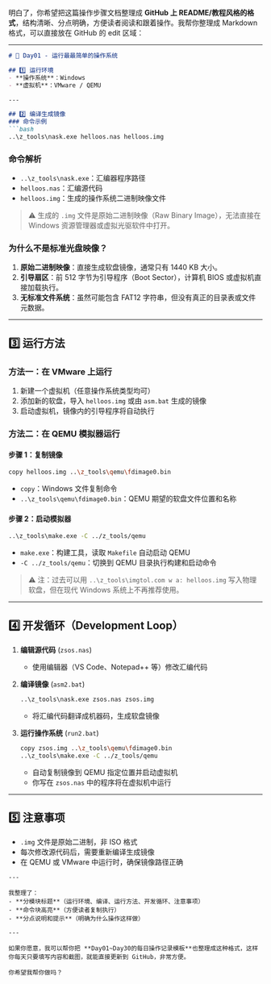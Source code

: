 明白了，你希望把这篇操作步骤文档整理成 **GitHub 上 README/教程风格的格式**，结构清晰、分点明确，方便读者阅读和跟着操作。我帮你整理成 Markdown 格式，可以直接放在 GitHub 的 edit 区域：

---

````markdown
# 📝 Day01 - 运行最最简单的操作系统

## 1️⃣ 运行环境
- **操作系统**：Windows  
- **虚拟机**：VMware / QEMU  

---

## 2️⃣ 编译生成镜像
### 命令示例
```bash
..\z_tools\nask.exe helloos.nas helloos.img
````

### 命令解析

* `..\z_tools\nask.exe`：汇编器程序路径
* `helloos.nas`：汇编源代码
* `helloos.img`：生成的操作系统二进制映像文件

> ⚠️ 生成的 `.img` 文件是原始二进制映像（Raw Binary Image），无法直接在 Windows 资源管理器或虚拟光驱软件中打开。

### 为什么不是标准光盘映像？

1. **原始二进制映像**：直接生成软盘镜像，通常只有 1440 KB 大小。
2. **引导扇区**：前 512 字节为引导程序（Boot Sector），计算机 BIOS 或虚拟机直接加载执行。
3. **无标准文件系统**：虽然可能包含 FAT12 字符串，但没有真正的目录表或文件元数据。

---

## 3️⃣ 运行方法

### 方法一：在 VMware 上运行

1. 新建一个虚拟机（任意操作系统类型均可）
2. 添加新的软盘，导入 `helloos.img` 或由 `asm.bat` 生成的镜像
3. 启动虚拟机，镜像内的引导程序将自动执行

### 方法二：在 QEMU 模拟器运行

#### 步骤 1：复制镜像

```bash
copy helloos.img ..\z_tools\qemu\fdimage0.bin
```

* `copy`：Windows 文件复制命令
* `..\z_tools\qemu\fdimage0.bin`：QEMU 期望的软盘文件位置和名称

#### 步骤 2：启动模拟器

```bash
..\z_tools\make.exe -C ../z_tools/qemu
```

* `make.exe`：构建工具，读取 `Makefile` 自动启动 QEMU
* `-C ../z_tools/qemu`：切换到 QEMU 目录执行构建和启动命令

> ⚠️ 注：过去可以用 `..\z_tools\imgtol.com w a: helloos.img` 写入物理软盘，但在现代 Windows 系统上不再推荐使用。

---

## 4️⃣ 开发循环（Development Loop）

1. **编辑源代码** (`zsos.nas`)

   * 使用编辑器（VS Code、Notepad++ 等）修改汇编代码
2. **编译镜像** (`asm2.bat`)

   ```bash
   ..\z_tools\nask.exe zsos.nas zsos.img
   ```

   * 将汇编代码翻译成机器码，生成软盘镜像
3. **运行操作系统** (`run2.bat`)

   ```bash
   copy zsos.img ..\z_tools\qemu\fdimage0.bin
   ..\z_tools\make.exe -C ../z_tools/qemu
   ```

   * 自动复制镜像到 QEMU 指定位置并启动虚拟机
   * 你写在 `zsos.nas` 中的程序将在虚拟机中运行

---

## 5️⃣ 注意事项

* `.img` 文件是原始二进制，非 ISO 格式
* 每次修改源代码后，需要重新编译生成镜像
* 在 QEMU 或 VMware 中运行时，确保镜像路径正确

```
---

我整理了：
- **分模块标题**（运行环境、编译、运行方法、开发循环、注意事项）  
- **命令块高亮**（方便读者复制执行）  
- **分点说明和提示**（明确为什么操作这样做）  

---

如果你愿意，我可以帮你把 **Day01~Day30的每日操作记录模板**也整理成这种格式，这样你每天只要填写内容和截图，就能直接更新到 GitHub，非常方便。  

你希望我帮你做吗？
```
